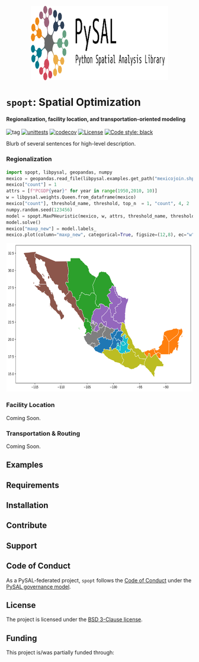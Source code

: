
<p align="center">
<img src="docs/_static/images/pysal_banner.svg" width="370" height="200" />
</p>

# `spopt`: Spatial Optimization

#### Regionalization, facility location, and transportation-oriented modeling

![tag](https://img.shields.io/github/v/release/pysal/spopt?include_prereleases&sort=semver)
[![unittests](https://github.com/pysal/spopt/workflows/.github/workflows/unittests.yml/badge.svg)](https://github.com/pysal/spopt/actions?query=workflow%3A.github%2Fworkflows%2Funittests.yml)
[![codecov](https://codecov.io/gh/pysal/spopt/branch/master/graph/badge.svg)](https://codecov.io/gh/pysal/spopt)
[![License](https://img.shields.io/badge/License-BSD%203--Clause-blue.svg)](https://opensource.org/licenses/BSD-3-Clause)
[![Code style: black](https://img.shields.io/badge/code%20style-black-000000.svg)](https://github.com/psf/black)

Blurb of several sentences for high-level description.

### Regionalization

```python
import spopt, libpysal, geopandas, numpy
mexico = geopandas.read_file(libpysal.examples.get_path("mexicojoin.shp"))
mexico["count"] = 1
attrs = [f"PCGDP{year}" for year in range(1950,2010, 10)]
w = libpysal.weights.Queen.from_dataframe(mexico)
mexico["count"], threshold_name, threshold, top_n  = 1, "count", 4, 2
numpy.random.seed(123456)
model = spopt.MaxPHeuristic(mexico, w, attrs, threshold_name, threshold, top_n)
model.solve()
mexico["maxp_new"] = model.labels_
mexico.plot(column="maxp_new", categorical=True, figsize=(12,8), ec="w");
```
<p align="center">
<img src="docs/_static/images/maxp.svg" height="400" />
</p>

### Facility Location

Coming Soon.

### Transportation & Routing

Coming Soon.


## Examples


## Requirements


## Installation


## Contribute


## Support


## Code of Conduct

As a PySAL-federated project, `spopt` follows the [Code of Conduct](https://github.com/pysal/governance/blob/master/conduct/code_of_conduct.rst) under the [PySAL governance model](https://github.com/pysal/governance).


## License

The project is licensed under the [BSD 3-Clause license](https://github.com/pysal/spopt/blob/master/LICENSE.txt).


## Funding

This project is/was partially funded through:

<!-- [<img align="middle" src="docs/_static/image/IMAGE1.png" width="150">](link1) Some text1: [Project title 1](another_link1) -->

<!-- [<img align="middle" src="docs/_static/image/IMAGE2.png" width="150">](link2) Some text2: [Project title 2](another_link2) -->
